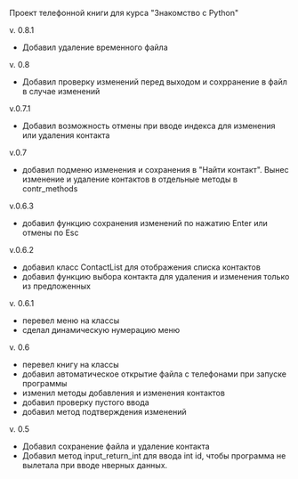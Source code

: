 Проект телефонной книги для курса "Знакомство с Python"

v. 0.8.1
* Добавил удаление временного файла

v. 0.8
* Добавил проверку изменений перед выходом и сохрранение в файл в случае изменений

v.0.7.1
* Добавил возможность отмены при вводе индекса для изменения или удаления контакта

v.0.7
* добавил подменю изменения и сохранения в "Найти контакт". Вынес изменение и удаление контактов в отдельные методы в contr_methods

v.0.6.3
* добавил функцию сохранения изменений по нажатию Enter или отмены по Esc

v.0.6.2
* добавил класс ContactList для отображения списка контактов
* добавил функцию выбора контакта для удаления и изменения только из предложенных

v. 0.6.1
* перевел меню на классы
* сделал динамическую нумерацию меню

v. 0.6
* перевел книгу на классы
* добавил автоматическое открытие файла с телефонами при запуске программы 
* изменил методы добавления и изменения контактов
* добавил проверку пустого ввода
* добавил метод подтверждения изменений

v. 0.5
* Добавил сохранение файла и удаление контакта
* Добавил метод input_return_int для ввода int id, чтобы программа не вылетала при вводе нверных данных.
